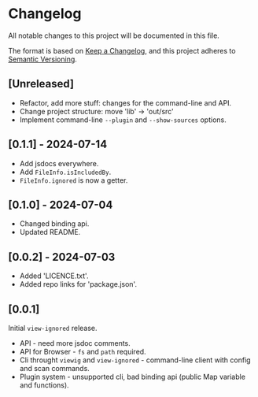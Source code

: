 # Changelog

All notable changes to this project will be documented in this file.

The format is based on [Keep a Changelog](https://keepachangelog.com/en/1.1.0/),
and this project adheres to [Semantic Versioning](https://semver.org/spec/v2.0.0.html).

## [Unreleased]

- Refactor, add more stuff: changes for the command-line and API.
- Change project structure: move 'lib' -> 'out/src'
- Implement command-line `--plugin` and `--show-sources` options.

## [0.1.1] - 2024-07-14

- Add jsdocs everywhere.
- Add `FileInfo.isIncludedBy`.
- `FileInfo.ignored` is now a getter.

## [0.1.0] - 2024-07-04

- Changed binding api.
- Updated README.

## [0.0.2] - 2024-07-03

- Added 'LICENCE.txt'.
- Added repo links for 'package.json'.

## [0.0.1]

Initial `view-ignored` release.

- API - need more jsdoc comments.
- API for Browser - `fs` and `path` required.
- Cli throught `viewig` and `view-ignored` - command-line client with config and scan commands.
- Plugin system - unsupported cli, bad binding api (public Map variable and functions).
